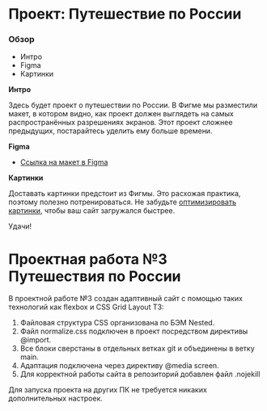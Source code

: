 # Проект: Путешествие по России

### Обзор
* Интро
* Figma
* Картинки

**Интро**

Здесь будет проект о путешествии по России.
В Фигме мы разместили макет, в котором видно, как проект должен выглядеть на самых распространённых разрешениях экранов.
Этот проект сложнее предыдущих, постарайтесь уделить ему больше времени.

**Figma**

* [Ссылка на макет в Figma](https://www.figma.com/file/5S2WSbEFL6awjVWJ0NWL8Q/Sprint-3_-Russia-_-desktop-mobile?node-id=28503%3A0)

**Картинки**

Доставать картинки предстоит из Фигмы. Это расхожая практика, поэтому полезно потренироваться.
Не забудьте [оптимизировать картинки](https://tinypng.com/), чтобы ваш сайт загружался быстрее.

Удачи!

# Проектная работа №3 Путешествия по России
В проектной работе №3 создан адаптивный сайт с помощью таких технологий как flexbox и CSS Grid Layout
ТЗ:
1. Файловая структура CSS организована по БЭМ Nested.
2. Файл normalize.css подключен в проект посредством директивы @import.
3. Все блоки сверстаны в отдельных ветках git и объединены в ветку main.
4. Адаптация подключена через директиву @media screen.
5. Для корректной работы сайта в репозиторий добавлен файл .nojekill

Для запуска проекта на других ПК не требуется никаких дополнительных настроек.
